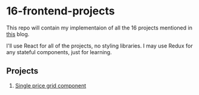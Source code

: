 # 16-frontend-projects
This repo will contain my implementaion of all the 16 projects mentioned in [this](https://dev.to/frontendmentor/16-front-end-projects-with-designs-to-help-improve-your-coding-skills-5ajl) blog.

I'll use React for all of the projects, no styling libraries. I may use Redux for any stateful components, just for learning.

## Projects

1. [Single price grid component](https://github.com/YashKandalkar/Single-price-grid-component)